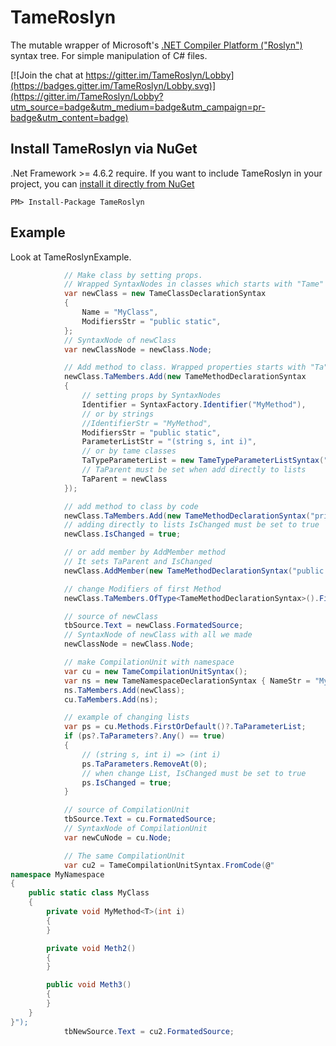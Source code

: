 # TameRoslyn

The mutable wrapper of Microsoft's [.NET Compiler Platform ("Roslyn")](https://github.com/dotnet/roslyn) syntax tree.
For simple manipulation of C# files.

[![Join the chat at https://gitter.im/TameRoslyn/Lobby](https://badges.gitter.im/TameRoslyn/Lobby.svg)](https://gitter.im/TameRoslyn/Lobby?utm_source=badge&utm_medium=badge&utm_campaign=pr-badge&utm_content=badge)

## Install TameRoslyn via NuGet

.Net Framework >= 4.6.2 require.
If you want to include TameRoslyn in your project, you can [install it directly from NuGet](https://www.nuget.org/packages/TameRoslyn/)

```
PM> Install-Package TameRoslyn
```

## Example
Look at TameRoslynExample.
```csharp
            // Make class by setting props.
            // Wrapped SyntaxNodes in classes which starts with "Tame"
            var newClass = new TameClassDeclarationSyntax
            {
                Name = "MyClass",
                ModifiersStr = "public static",
            };
            // SyntaxNode of newClass
            var newClassNode = newClass.Node;

            // Add method to class. Wrapped properties starts with "Ta"
            newClass.TaMembers.Add(new TameMethodDeclarationSyntax
            {
                // setting props by SyntaxNodes
                Identifier = SyntaxFactory.Identifier("MyMethod"),
                // or by strings
                //IdentifierStr = "MyMethod",
                ModifiersStr = "public static",
                ParameterListStr = "(string s, int i)",
                // or by tame classes
                TaTypeParameterList = new TameTypeParameterListSyntax("<T>"),
                // TaParent must be set when add directly to lists
                TaParent = newClass
            });

            // add method to class by code
            newClass.TaMembers.Add(new TameMethodDeclarationSyntax("private void Meth2() {}") { TaParent = newClass });
            // adding directly to lists IsChanged must be set to true
            newClass.IsChanged = true;

            // or add member by AddMember method 
            // It sets TaParent and IsChanged
            newClass.AddMember(new TameMethodDeclarationSyntax("public void Meth3() {}"));

            // change Modifiers of first Method
            newClass.TaMembers.OfType<TameMethodDeclarationSyntax>().FirstOrDefault()?.SetModifiersStr("private");

            // source of newClass
            tbSource.Text = newClass.FormatedSource;
            // SyntaxNode of newClass with all we made
            newClassNode = newClass.Node;

            // make CompilationUnit with namespace
            var cu = new TameCompilationUnitSyntax();
            var ns = new TameNamespaceDeclarationSyntax { NameStr = "MyNamespace" };
            ns.TaMembers.Add(newClass);
            cu.TaMembers.Add(ns);

            // example of changing lists
            var ps = cu.Methods.FirstOrDefault()?.TaParameterList;
            if (ps?.TaParameters?.Any() == true)
            {
                // (string s, int i) => (int i)
                ps.TaParameters.RemoveAt(0);
                // when change List, IsChanged must be set to true
                ps.IsChanged = true;
            }

            // source of CompilationUnit
            tbSource.Text = cu.FormatedSource;
            // SyntaxNode of CompilationUnit
            var newCuNode = cu.Node;

            // The same CompilationUnit
            var cu2 = TameCompilationUnitSyntax.FromCode(@"
namespace MyNamespace
{
    public static class MyClass
    {
        private void MyMethod<T>(int i)
        {
        }

        private void Meth2()
        {
        }

        public void Meth3()
        {
        }
    }
}");
            tbNewSource.Text = cu2.FormatedSource;

```
